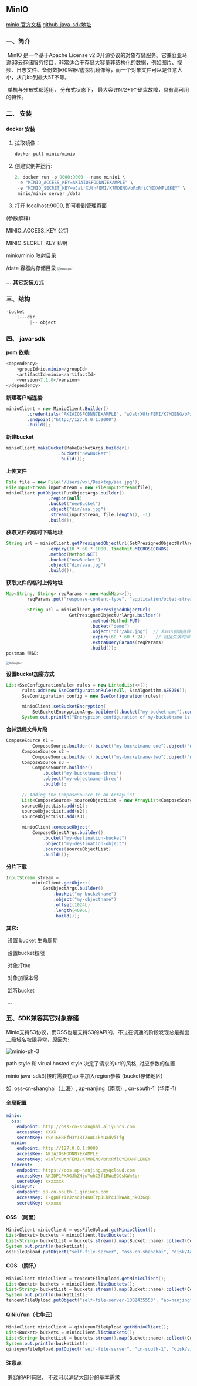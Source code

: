 ## MinIO 

[minio 官方文档](https://docs.min.io/cn/minio-quickstart-guide.html)  [github-java-sdk地址](https://github.com/minio/minio-java/tree/master)

### 一、简介

​		MinIO 是一个基于Apache License v2.0开源协议的对象存储服务。它兼容亚马逊S3云存储服务接口，非常适合于存储大容量非结构化的数据，例如图片、视频、日志文件、备份数据和容器/虚拟机镜像等，而一个对象文件可以是任意大小，从几kb到最大5T不等。

​		单机与分布式都适用， 分布式状态下， 最大容许N/2+1个硬盘故障，具有高可用的特性。

### 二、 安装

#### docker 安装

1. 拉取镜像： 

   ```java
   docker pull minio/minio
   ```

2. 创建实例并运行:  

   ```java
   2. docker run -p 9000:9000 --name minio1 \
    -e "MINIO_ACCESS_KEY=AKIAIOSFODNN7EXAMPLE" \
    -e "MINIO_SECRET_KEY=wJalrXUtnFEMI/K7MDENG/bPxRfiCYEXAMPLEKEY" \
    minio/minio server /data
   ```

3. 打开 localhost:9000, 即可看到管理页面

(参数解释)

MINIO_ACCESS_KEY  公钥

MINIO_SECRET_KEY 私钥

minio/minio 映射目录

/data 容器内存储目录
<img src="https://self-file-server.oss-cn-shanghai.aliyuncs.com/workspace/minio-ph-1.png" alt="minio-ph-1" style="zoom:50%;" />

#### ....其它安装方式

### 三、结构

```java
-bucket
    |---dir
         |-- object
```

###  四、 java-sdk

**pom 依赖:**

```java
<dependency>
    <groupId>io.minio</groupId>
    <artifactId>minio</artifactId>
    <version>7.1.0</version>
</dependency>
```

**新建客户端连接:**

```java
minioClient = new MinioClient.Builder()
        .credentials("AKIAIOSFODNN7EXAMPLE", "wJalrXUtnFEMI/K7MDENG/bPxRfiCYEXAMPLEKEY")
        .endpoint("http://127.0.0.1:9000")
        .build();
```

**新建bucket**

```java
minioClient.makeBucket(MakeBucketArgs.builder()
                    .bucket("newBucket")
                    .build());
```

**上传文件**

```java
File file = new File("/Users/wxl/Desktop/aaa.jpg");
FileInputStream inputStream = new FileInputStream(file);
minioClient.putObject(PutObjectArgs.builder()
                .region(null)
                .bucket("newBucket")
                .object("dir/aaa.jpg")
                .stream(inputStream, file.length(), -1)
                .build());
```

**获取文件的临时下载地址**

```java
String url = minioClient.getPresignedObjectUrl(GetPresignedObjectUrlArgs.builder()
                .expiry(10 * 60 * 1000, TimeUnit.MICROSECONDS)
                .method(Method.GET)
                .bucket("newBucket")                               
                .object("dir/aaa.jpg")
                .build());
```

**获取文件的临时上传地址**

```java
Map<String, String> reqParams = new HashMap<>();
        reqParams.put("response-content-type", "application/octet-stream");

        String url = minioClient.getPresignedObjectUrl(
                        GetPresignedObjectUrlArgs.builder()
                                .method(Method.PUT)
                                .bucket("demo")         
                                .object("dir/abc.jpg")  // 和oss前端直传不同，这种只能预先设定好要创建的文件
                                .expiry(60 * 60 * 24)    // 链接失效时间
                                .extraQueryParams(reqParams)
                                .build());
postman 测试:
```

<img src="https://self-file-server.oss-cn-shanghai.aliyuncs.com/workspace/minio-ph-2.png" alt="minio-ph-2" style="zoom:50%;" />

**设置bucket加密方式**

```java
List<SseConfigurationRule> rules = new LinkedList<>();
      rules.add(new SseConfigurationRule(null, SseAlgorithm.AES256));
      SseConfiguration config = new SseConfiguration(rules);

      minioClient.setBucketEncryption(
          SetBucketEncryptionArgs.builder().bucket("my-bucketname").config(config).build());
      System.out.println("Encryption configuration of my-bucketname is set successfully");
```

**合并远程文件片段**

```java
ComposeSource s1 =
          ComposeSource.builder().bucket("my-bucketname-one").object("my-objectname-one").build();
      ComposeSource s2 =
          ComposeSource.builder().bucket("my-bucketname-two").object("my-objectname-two").build();
      ComposeSource s3 =
          ComposeSource.builder()
              .bucket("my-bucketname-three")
              .object("my-objectname-three")
              .build();

      // Adding the ComposeSource to an ArrayList
      List<ComposeSource> sourceObjectList = new ArrayList<ComposeSource>();
      sourceObjectList.add(s1);
      sourceObjectList.add(s2);
      sourceObjectList.add(s3);

      minioClient.composeObject(
          ComposeObjectArgs.builder()
              .bucket("my-destination-bucket")
              .object("my-destination-object")
              .sources(sourceObjectList)
              .build());
```

**分片下载**

```java
InputStream stream =
          minioClient.getObject(
              GetObjectArgs.builder()
                  .bucket("my-bucketname")
                  .object("my-objectname")
                  .offset(1024L)
                  .length(4096L)
                  .build());
```

**其它:**

​	设置 bucket 生命周期

​	设置bucket权限

​	对象打tag

​	对象加版本号

​	监听bucket

​	...

### 五、SDK兼容其它对象存储

Minio支持S3协议，而OSS也是支持S3的API的，不过在调通的阶段发现总是抛出二级域名权限异常，原因为:

![minio-ph-3](https://self-file-server.oss-cn-shanghai.aliyuncs.com/workspace/minio-ph-3.png)

path style 和 virual hosted style 决定了请求的url的风格, 对应参数的位置

minio java-sdk对接时需要在api中加入region参数 (bucket存储地区) 

如:  oss-cn-shanghai（上海）,  ap-nanjing（南京）, cn-south-1（华南-1）

#### 全局配置

```yaml
minio:
  oss:
    endpoint: http://oss-cn-shanghai.aliyuncs.com
    accessKey: XXXX
    secretKey: YSe1GEBFfH3YIRTZoWCLkhuadviTfg
  minio:
    endpoint: http://127.0.0.1:9000
    accessKey: AKIAIOSFODNN7EXAMPLE
    secretKey: wJalrXUtnFEMI/K7MDENG/bPxRfiCYEXAMPLEKEY
  tencent:
    endpoint: https://cos.ap-nanjing.myqcloud.com
    accessKey: AKIDP1PXAGJhZHjwYuhC3f1RWu8GCsKWn6br
    secretKey: xxxxxxx
  qiniuyun:
    endpoint: s3-cn-south-1.qiniucs.com
    accessKey: I-gp8FzIYJzscQt4KUTrpJLkPc13kWAR_nk03Gq8
    secretKey: xxxxxx
```

#### OSS （阿里）

```java
MinioClient minioClient = ossFileUpload.getMinioClient();
List<Bucket> buckets = minioClient.listBuckets();
List<String> bucketList = buckets.stream().map(Bucket::name).collect(Collectors.toList());
System.out.println(bucketList);
ossFileUpload.putObject("self-file-server", "oss-cn-shanghai", "disk/AAA.jpeg", "/Users/wxl/Desktop/AAA.jpeg");
```

#### COS （腾讯）

```java
MinioClient minioClient = tencentFileUpload.getMinioClient();
List<Bucket> buckets = minioClient.listBuckets();
List<String> bucketList = buckets.stream().map(Bucket::name).collect(Collectors.toList());
System.out.println(bucketList);
tencentFileUpload.putObject("self-file-server-1302435553", "ap-nanjing", "disk/AAA.jpeg", "/Users/wxl/Desktop/AAA.jpeg");
```

#### QiNiuYun（七牛云）

```java
MinioClient minioClient = qiniuyunFileUpload.getMinioClient();
List<Bucket> buckets = minioClient.listBuckets();
List<String> bucketList = buckets.stream().map(Bucket::name).collect(Collectors.toList());
System.out.println(bucketList);
qiniuyunFileUpload.putObject("self-file-server", "cn-south-1", "disk/video.mp4", "/Users/wxl/Desktop/video2.mp4");
```

#### 注意点

​		兼容的API有限， 不过可以满足大部分的基本需求